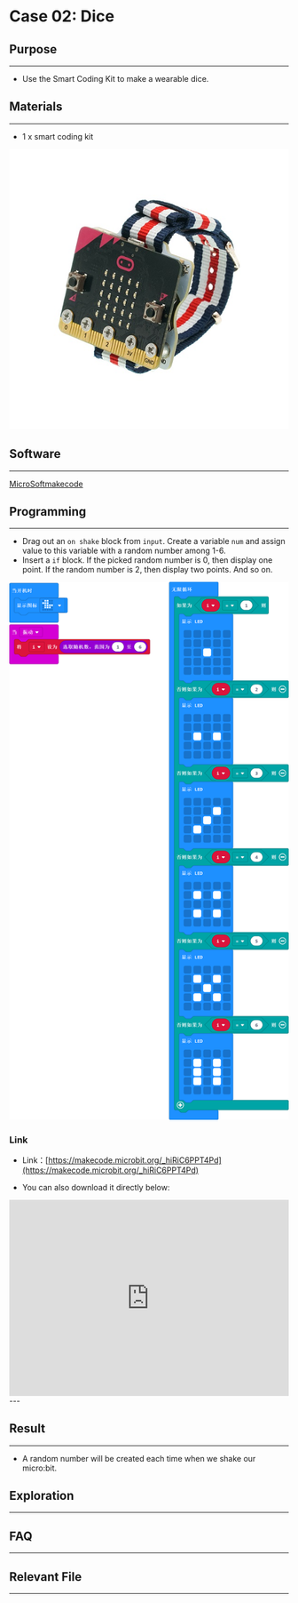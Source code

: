 # Case 02: Dice

## Purpose
---
- Use the Smart Coding Kit to make a wearable dice. 

## Materials 
---

- 1 x smart coding kit 



![](./images/smart_coding_kit_case_02_01.png)



## Software
---
[MicroSoftmakecode](https://makecode.microbit.org/#)


## Programming 
---


- Drag out an `on shake` block from `input`. Create a variable `num` and assign value to this variable with a random number among 1-6.
- Insert a `if` block. If the picked random number is 0, then display one point. If the random number is 2, then display two points. And so on.

![](./images/smart_coding_kit_case_02_02.png)





### Link
- Link：[https://makecode.microbit.org/_hiRiC6PPT4Pd](https://makecode.microbit.org/_hiRiC6PPT4Pd)

- You can also download it directly below:

<div style="position:relative;height:0;padding-bottom:70%;overflow:hidden;"><iframe style="position:absolute;top:0;left:0;width:100%;height:100%;" src="https://makecode.microbit.org/#pub:_hiRiC6PPT4Pd" frameborder="0" sandbox="allow-popups allow-forms allow-scripts allow-same-origin"></iframe></div>  
---


## Result
---

- A random number will be created each time when we shake our micro:bit.


## Exploration
---


## FAQ
---


## Relevant File
---

